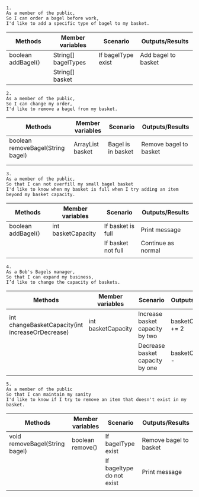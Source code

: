 

```
1.
As a member of the public,
So I can order a bagel before work,
I'd like to add a specific type of bagel to my basket.
```
| Methods            | Member variables    | Scenario           | Outputs/Results     |
|--------------------|---------------------|--------------------|---------------------|
| boolean addBagel() | String[] bagelTypes | If bagelType exist | Add bagel to basket |
|                    | String[] basket     |                    |                     |


```
2.
As a member of the public,
So I can change my order,
I'd like to remove a bagel from my basket.
```
| Methods                           | Member variables  | Scenario           | Outputs/Results        |
|-----------------------------------|-------------------|--------------------|------------------------|
| boolean removeBagel(String bagel) | ArrayList basket  | Bagel is in basket | Remove bagel to basket |
|                                   |                   |                    |                        |
|                                   |                   |                    |                        |

```
3.
As a member of the public,
So that I can not overfill my small bagel basket
I'd like to know when my basket is full when I try adding an item beyond my basket capacity.
```
| Methods             | Member variables    | Scenario           | Outputs/Results    |
|---------------------|---------------------|--------------------|--------------------|
| boolean addBagel()  | int basketCapacity  | If basket is full  | Print message      |
|                     |                     | If basket not full | Continue as normal |
|                     |                     |                    |                    |

```
4.
As a Bob's Bagels manager,
So that I can expand my business,
I’d like to change the capacity of baskets.
```
| Methods                                          | Member variables   | Scenario                        | Outputs/Results     |
|--------------------------------------------------|--------------------|---------------------------------|---------------------|
| int changeBasketCapacity(int increaseOrDecrease) | int basketCapacity | Increase basket capacity by two | basketCapacity += 2 |
|                                                  |                    | Decrease basket capacity by one | basketCapacity--    |
|                                                  |                    |                                 |                     |

```
5.
As a member of the public
So that I can maintain my sanity
I'd like to know if I try to remove an item that doesn't exist in my basket.
```
| Methods                        | Member variables | Scenario                  | Outputs/Results        |
|--------------------------------|------------------|---------------------------|------------------------|
| void removeBagel(String bagel) | boolean remove() | If bagelType exist        | Remove bagel to basket |
|                                |                  | If bageltype do not exist | Print message          |
|                                |                  |                           |                        |
